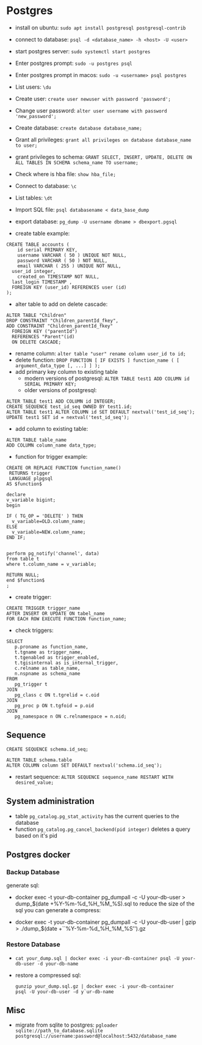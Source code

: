 # Postgres

* install on ubuntu: `sudo apt install postgresql postgresql-contrib`
* connect to database: `psql -d <database_name> -h <host> -U <user>`

* start postgres server: `sudo systemctl start postgres`

* Enter postgres prompt: `sudo -u postgres psql`
* Enter postgres prompt in macos: `sudo -u <username> psql postgres`

* List users: `\du`

* Create user: `create user newuser with password 'password';`

* Change user password:
  `alter user username with password 'new_password';`

* Create database: `create database database_name;`

* Grant all privileges:
  `grant all privileges on database database_name to user;`

* grant privileges to schema: `GRANT SELECT, INSERT, UPDATE, DELETE ON ALL TABLES IN SCHEMA schema_name TO username;`
* Check where is hba file: `show hba_file;`

* Connect to database: `\c`

* List tables: `\dt`

* Import SQL file: `psql databasename < data_base_dump`

* export database: `pg_dump -U username dbname > dbexport.pgsql`

* create table example:
```
CREATE TABLE accounts (
	id serial PRIMARY KEY,
	username VARCHAR ( 50 ) UNIQUE NOT NULL,
	password VARCHAR ( 50 ) NOT NULL,
	email VARCHAR ( 255 ) UNIQUE NOT NULL,
  user_id integer,
	created_on TIMESTAMP NOT NULL,
  last_login TIMESTAMP ,
  FOREIGN KEY (user_id) REFERENCES user (id)
);
```

* alter table to add on delete cascade:
```
ALTER TABLE "Children"
DROP CONSTRAINT "Children_parentId_fkey",
ADD CONSTRAINT "Children_parentId_fkey"
  FOREIGN KEY ("parentId")
  REFERENCES "Parent"(id)
  ON DELETE CASCADE;
```

* rename column: `alter table "user" rename column user_id to id;`
* delete function: `DROP FUNCTION [ IF EXISTS ] function_name ( [ argument_data_type [, ...] ] );`
* add primary key column to existing table
  * modern versions of postgresql: `ALTER TABLE test1 ADD COLUMN id SERIAL PRIMARY KEY;`
  * older versions of postgresql:
```
ALTER TABLE test1 ADD COLUMN id INTEGER;
CREATE SEQUENCE test_id_seq OWNED BY test1.id;
ALTER TABLE test1 ALTER COLUMN id SET DEFAULT nextval('test_id_seq');
UPDATE test1 SET id = nextval('test_id_seq');
```

* add column to existing table:
```
ALTER TABLE table_name
ADD COLUMN column_name data_type;
```

* function for trigger example:
```
CREATE OR REPLACE FUNCTION function_name()
 RETURNS trigger
 LANGUAGE plpgsql
AS $function$

declare
v_variable bigint;
begin

IF ( TG_OP = 'DELETE' ) THEN
  v_variable=OLD.column_name;
ELSE
  v_variable=NEW.column_name;
END IF;


perform pg_notify('channel', data)
from table t
where t.column_name = v_variable;

RETURN NULL;
end $function$
;
```

* create trigger:
```
CREATE TRIGGER trigger_name
AFTER INSERT OR UPDATE ON tabel_name
FOR EACH ROW EXECUTE FUNCTION function_name;
```

* check triggers:
``` 
SELECT 
   p.proname as function_name, 
   t.tgname as trigger_name, 
   t.tgenabled as trigger_enabled, 
   t.tgisinternal as is_internal_trigger, 
   c.relname as table_name, 
   n.nspname as schema_name
FROM 
   pg_trigger t
JOIN 
   pg_class c ON t.tgrelid = c.oid 
JOIN 
   pg_proc p ON t.tgfoid = p.oid 
JOIN 
   pg_namespace n ON c.relnamespace = n.oid;
```
## Sequence
```
CREATE SEQUENCE schema.id_seq;

ALTER TABLE schema.table 
ALTER COLUMN column SET DEFAULT nextval('schema.id_seq');
```
* restart sequence: `ALTER SEQUENCE sequence_name RESTART WITH desired_value;`

## System administration
* table `pg_catalog.pg_stat_activity` has the current queries to the database
* function `pg_catalog.pg_cancel_backend(pid integer)` deletes a query based on it's pid


## Postgres docker

### Backup Database

generate sql:

*   docker exec -t your-db-container pg\_dumpall -c -U your-db-user >
    dump\_$(date +%Y-%m-%d\_%H\_%M\_%S).sql to reduce the size of the
    sql you can generate a compress:

*   docker exec -t your-db-container pg\_dumpall -c -U your-db-user |
    gzip > ./dump\_$(date +\`\`%Y-%m-%d\_%H\_%M\_%S'').gz

### Restore Database

*   `cat your_dump.sql | docker exec -i your-db-container psql -U your-db-user -d your-db-name` 

* restore a compressed sql:
    ```
    gunzip your_dump.sql.gz | docker exec -i your-db-container
    psql -U your-db-user -d y`ur-db-name
    ```


## Misc

* migrate from sqlite to postgres: `pgloader sqlite://path_to_database.sqlite postgresql://username:password@localhost:5432/database_name`
